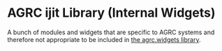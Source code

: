 AGRC ijit Library (Internal Widgets)
====================================

A bunch of modules and widgets that are specific to AGRC systems and therefore not appropriate to be included in [the agrc.widgets library](https://github.com/agrc/agrc.widgets).
